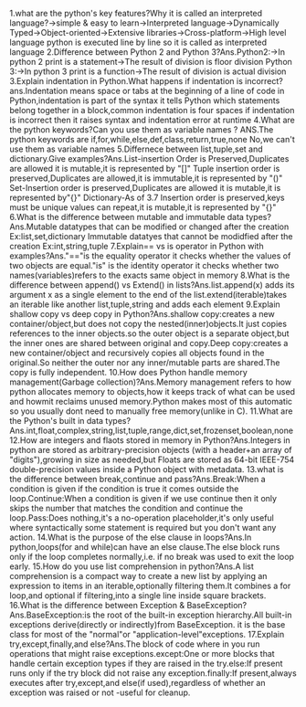 1.what are the python's key features?Why it is called an interpreted language?->simple & easy to learn->Interpreted language->Dynamically Typed->Object-oriented->Extensive libraries->Cross-platform->High level language python is executed line by line so it is called as interpreted language
2.Difference between Python 2 and Python 3?Ans.Python2:->In python 2 print is a statement->The result of division is floor division Python 3:->In python 3 print is a function->The result of division is actual division
3.Explain indentation in Python.What happens if indentation is incorrect?ans.Indentation means space or tabs at the beginning of a line of code in Python,indentation is part of the syntax it tells Python which statements belong together in a block,common indentation is four spaces if indentation is incorrect then it raises syntax and indentation error at runtime
4.What are the python keywords?Can you use them as variable names ? ANS.The python keywords are if,for,while,else,def,class,return,true,none No,we can't use them as variable names
5.Differnece between list,tuple,set and dictionary.Give examples?Ans.List-insertion Order is Preserved,Duplicates are allowed it is mutable,it is represented by "[]"
Tuple insertion order is preserved,Duplicates are allowed,it is immutable,it is represented by "()"
Set-Insertion order is preserved,Duplicates are allowed it is mutable,it is represented by"{}"
Dictionary-As of 3.7 Insertion order is preserved,keys must be unique values can repeat,it is mutable,it is represented by "{}"
6.What is the difference between mutable and immutable data types?Ans.Mutable datatypes that can be modified or changed after the creation Ex:list,set,dictionary Immutable datatyes that cannot be modidfied after the creation
Ex:int,string,tuple
7.Explain== vs is operator in Python with examples?Ans."=="is the equality operator it checks whether the values of two objects are equal."is" is the identity operator it checks whether two names(variables)refers to the exacts same object in memory
8.What is the difference between append() vs Extend() in lists?Ans.list.append(x) adds its argument x as a single element to the end of the list.extend(iterable)takes an iterable like another list,tuple,string and adds each element
9.Explain shallow copy vs deep copy in Python?Ans.shallow copy:creates a new container/object,but does not copy the nested(inner)objects.It just copies references to the inner objects.so the outer object is a separate object,but the inner ones are shared between original and copy.Deep copy:creates a new container/object and recursively copies all objects found in the original.So neither the outer nor any inner/mutable parts are shared.The copy is fully independent.
10.How does Python handle memory management(Garbage collection)?Ans.Memory management refers to how python allocates memory to objects,how it keeps track of what can be used and howmit reclaims unused memory.Python makes most of this automatic so you usually dont need to manually free memory(unlike in C).
11.What are the Python's built in data types?Ans.int,float,complex,string,list,tuple,range,dict,set,frozenset,boolean,none
12.How are integers and flaots stored in memory in Python?Ans.Integers in python are stored as arbitrary-precision objects (with a header+an array of "digits"),growing in size as needed,but Floats are stored as 64-bit IEEE-754 double-precision values inside a Python object with metadata.
13.what is the difference between break,continue and pass?Ans.Break:When a condition is given if the condition is true it comes outside the loop.Continue:When a condition is given if we use continue then it only skips the number that matches the condition and continue the loop.Pass:Does nothing,it's a no-operation placeholder,it's only useful where syntactically some statement is required but you don't want any action.
14.What is the purpose of the else clause in loops?Ans.In python,loops(for and while)can have an else clause.The else block runs only if the loop completes normally,i.e. if no break was used to exit the loop early.
15.How do you use list comprehension in python?Ans.A list comprehension is a compact way to create a new list by applying an expression to items in an iterable,optionally filtering them.It combines a for loop,and optional if filtering,into a single line inside square brackets.
16.What is the difference between Exception & BaseException?Ans.BaseException:is the root of the built-in exception hierarchy.All built-in exceptions derive(directly or indirectly)from BaseException. it is the base class for most of the "normal"or "application-level"exceptions.
17.Explain try,except,finally,and else?Ans.The block of code where in you run operations that might raise exceptions.except:One or more blocks that handle certain exception types if they are raised in the try.else:If present runs only if the try block did not raise any exception.finally:If present,always executes after try,except,and else(if used),regardless of whether an exception was raised or not -useful for cleanup. 
